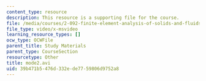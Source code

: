 ```yaml
---
content_type: resource
description: This resource is a supporting file for the course.
file: /media/courses/2-092-finite-element-analysis-of-solids-and-fluids-i-fall-2009/39b471b5476d332ede7759806d9752a8_mode2.avi
file_type: video/x-msvideo
learning_resource_types: []
ocw_type: OCWFile
parent_title: Study Materials
parent_type: CourseSection
resourcetype: Other
title: mode2.avi
uid: 39b471b5-476d-332e-de77-59806d9752a8
---
```

